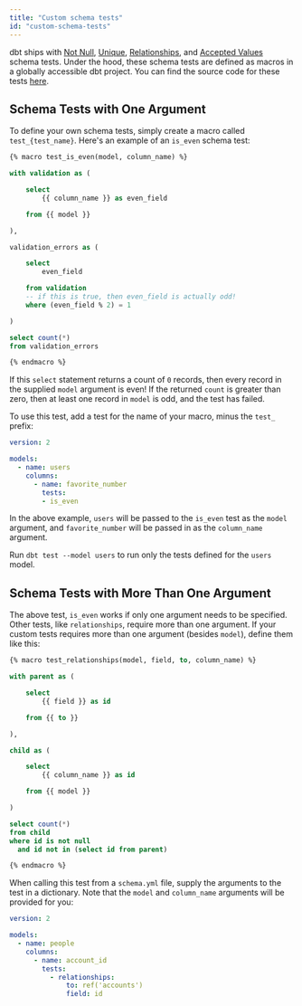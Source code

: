 ```yaml
---
title: "Custom schema tests"
id: "custom-schema-tests"
---
```


dbt ships with [Not Null](resource-properties/tests#not-null), [Unique](resource-properties/tests#unique), [Relationships](resource-properties/tests#relationships), and [Accepted Values](resource-properties/tests#accepted-values) schema tests. Under the hood, these schema tests are defined as macros in a globally accessible dbt project. You can find the source code for these tests [here](https://github.com/fishtown-analytics/dbt/tree/development/dbt/include/global_project/macros/schema_tests).

## Schema Tests with One Argument

To define your own schema tests, simply create a macro called `test_{test_name}`. Here's an example of an `is_even` schema test:

<File name='macros/test_is_even.sql'>

```sql
{% macro test_is_even(model, column_name) %}

with validation as (

    select
        {{ column_name }} as even_field

    from {{ model }}

),

validation_errors as (

    select
        even_field

    from validation
    -- if this is true, then even_field is actually odd!
    where (even_field % 2) = 1

)

select count(*)
from validation_errors

{% endmacro %}
```

</File>

If this `select` statement returns a count of `0` records, then every record in the supplied `model` argument is even! If the returned `count` is greater than zero, then at least one record in `model` is odd, and the test has failed.

To use this test, add a test for the name of your macro, minus the `test_` prefix:

<File name='schema.yml'>

```yaml
version: 2

models:
  - name: users
    columns:
      - name: favorite_number
        tests:
      	- is_even
```

</File>

In the above example, `users` will be passed to the `is_even` test as the `model` argument, and `favorite_number` will be passed in as the `column_name` argument.

<Callout type="info" title="ProTip">

Run `dbt test --model users` to run only the tests defined for the `users` model.

</Callout>

## Schema Tests with More Than One Argument

The above test, `is_even` works if only one argument needs to be specified. Other tests, like `relationships`, require more than one argument. If your custom tests requires more than one argument (besides `model`), define them like this:

<File name='macros/test_relationships.sql'>

```sql
{% macro test_relationships(model, field, to, column_name) %}

with parent as (

    select
        {{ field }} as id

    from {{ to }}

),

child as (

    select
        {{ column_name }} as id

    from {{ model }}

)

select count(*)
from child
where id is not null
  and id not in (select id from parent)

{% endmacro %}
```

</File>

When calling this test from a `schema.yml` file, supply the arguments to the test in a dictionary. Note that the `model` and `column_name` arguments will be provided for you:

<File name='models/schema.yml'>

```yaml
version: 2

models:
  - name: people
    columns:
      - name: account_id
        tests:
          - relationships:
              to: ref('accounts')
              field: id
```

</File>
